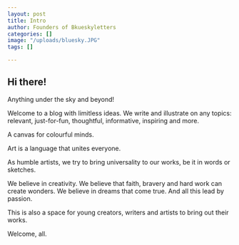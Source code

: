 ```yaml
---
layout: post
title: Intro
author: Founders of Bkueskyletters
categories: []
image: "/uploads/bluesky.JPG"
tags: []

---
```

## Hi there!

Anything under the sky and beyond!

Welcome to a blog with limitless ideas. We write and illustrate on any topics: relevant, just-for-fun, thoughtful, informative, inspiring and more.

A canvas for colourful minds.

Art is a language that unites everyone.

As humble artists, we try to bring universality to our works, be it in words or sketches.

We believe in creativity. We believe that faith, bravery and hard work can create wonders. We believe in dreams that come true. And all this lead by passion.

This is also a space for young creators, writers and artists to bring out their works.

Welcome, all.